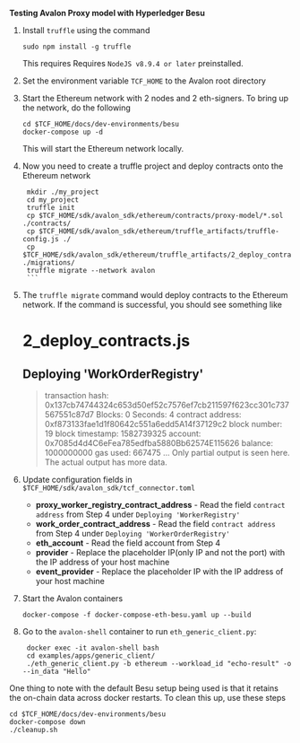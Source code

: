 
**Testing Avalon Proxy model with Hyperledger Besu**
1.  Install ``truffle`` using the command
    ```
    sudo npm install -g truffle
    ```
    This requires Requires ``NodeJS v8.9.4 or later`` preinstalled.

2.  Set the environment variable ``TCF_HOME`` to the Avalon root directory

3.  Start the Ethereum network with 2 nodes and 2 eth-signers. To bring up the network, do the following
       ```
    cd $TCF_HOME/docs/dev-environments/besu
    docker-compose up -d
    ```
       This will start the Ethereum network locally.

4.  Now you need to create a truffle project and deploy contracts onto the Ethereum network
       ```
        mkdir ./my_project
        cd my_project
        truffle init
        cp $TCF_HOME/sdk/avalon_sdk/ethereum/contracts/proxy-model/*.sol ./contracts/
        cp $TCF_HOME/sdk/avalon_sdk/ethereum/truffle_artifacts/truffle-config.js ./
        cp $TCF_HOME/sdk/avalon_sdk/ethereum/truffle_artifacts/2_deploy_contracts.js ./migrations/
        truffle migrate --network avalon
        ```
5. The ``truffle migrate`` command would deploy contracts to the Ethereum network. If the command is successful, you should see something like 

	2_deploy_contracts.js
	=====================
	
	Deploying 'WorkOrderRegistry'
	-----------------------------
	> transaction hash:    0x137cb74744324c653d50ef52c7576ef7cb211597f623cc301c737567551c87d7
	> Blocks: 0            Seconds: 4
	> contract address:    0xf873133fae1d1f80642c551a6edd5A14f37129c2
	> block number:        19
	> block timestamp:     1582739325
	> account:             0x7085d4d4C6eFea785edfba5880Bb62574E115626
	> balance:             1000000000
	> gas used:            667475
	> ...
   Only partial output is seen here. The actual output has more data.
6. Update configuration fields in ``$TCF_HOME/sdk/avalon_sdk/tcf_connector.toml ``
	- **proxy_worker_registry_contract_address** - Read the field ``contract address`` from Step 4 under ``Deploying 'WorkerRegistry'``
	- **work_order_contract_address** - Read the field ``contract address`` from Step 4 under ``Deploying 'WorkerOrderRegistry'``
	- **eth_account** - Read the field account from Step 4
	- **provider** - Replace the placeholder IP(only IP and not the port) with the IP address of your host machine
	- **event_provider** - Replace the placeholder IP with the IP address of your host machine

7. Start the Avalon containers

    ``docker-compose -f docker-compose-eth-besu.yaml up --build``

8. Go to the ``avalon-shell`` container to run ``eth_generic_client.py``:
      ```
       docker exec -it avalon-shell bash
       cd examples/apps/generic_client/
       ./eth_generic_client.py -b ethereum --workload_id "echo-result" -o --in_data "Hello"

One thing to note with the default Besu setup being used is that it retains the on-chain data across docker restarts. To clean this up,
use these steps 
```
cd $TCF_HOME/docs/dev-environments/besu
docker-compose down
./cleanup.sh
```
